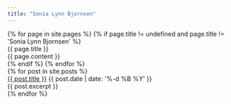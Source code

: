```yaml
---
title: "Sonia Lynn Bjornsen"
---
```


<div>
  {% for page in site.pages %}
    {% if page.title != undefined and page.title != 'Sonia Lynn Bjornsen' %}
      <div>{{ page.title }}</div>
      <div>{{ page.content }}</div>
    {% endif %}
  {% endfor %}
</div>

<div>
  {% for post in site.posts %}
    <div>
      <a href="{{ site.url }}{{ post.url }}">{{ post.title }}</a>
      <time datetime="{{ post.date | date: '%Y-%m-%d' }}">{{ post.date | date: '%-d %B %Y' }}</time>
      <div>{{ post.excerpt }}</div>
    </div>
  {% endfor %}
</div>
